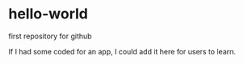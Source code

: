 # hello-world
first repository for github

If I had some coded for an app, I could add it here for users to learn.
